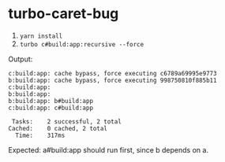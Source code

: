 # turbo-caret-bug

1. `yarn install`
2. `turbo c#build:app:recursive --force`

Output:

```
c:build:app: cache bypass, force executing c6789a69995e9773
b:build:app: cache bypass, force executing 998750810f885b11
c:build:app:
b:build:app:
b:build:app: b#build:app
c:build:app: c#build:app

 Tasks:    2 successful, 2 total
Cached:    0 cached, 2 total
  Time:    317ms
```

Expected: a#build:app should run first, since b depends on a.
